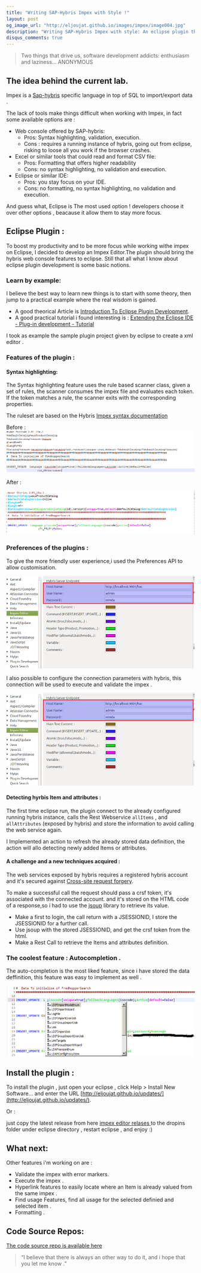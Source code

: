 ```yaml
---
title: "Writing SAP-Hybris Impex with Style !"
layout: post
og_image_url: "http://eljoujat.github.io/images/impex/image004.jpg"
description: "Writing SAP-Hybris Impex with style: An eclipse plugin that will change the way you work with Impex."
disqus_comments: true
---
```



> Two things that drive us, software development addicts: enthusiasm and laziness...
ANONYMOUS


## The idea behind the current lab.


Impex is a [Sap-hybris](http://hybris.com) specific language in top of SQL to import/export data .

The lack of tools make things difficult when working with Impex, in fact some available options are :

- Web console offered by SAP-hybris:
	- Pros: Syntax highlighting, validation, execution.
	- Cons : requires a running instance of hybris, going out from eclipse, risking to loose all you work if the browser crashes.
- Excel or similar tools that could read and format CSV file:
	- Pros: Formatting that offers higher readability
	- Cons: no syntax highlighting, no validation and execution.
- Eclipse or similar IDE:
	- Pros: you stay focus on your IDE.
	- Cons: no formatting, no syntax highlighting, no validation and execution.


And guess what, Eclipse is The most used option ! developers choose it over other options , beacause it allow them to stay more focus.

## Eclipse Plugin :

To boost my productivity and to be more focus while working withe impex on Eclipse, I decided to develop an Impex Editor.The plugin should bring the hybris web console features to eclipse.
Still that all what I know about eclipse plugin development is some basic notions.

### Learn by example:

I believe the best way to learn new things is to start with some theory, then jump to a practical example where the real wisdom is gained.

- A good theorical Article is [Introduction To Eclipse Plugin Development](http://www.eclipsepluginsite.com/).
- A good practical tutorial i found interesting is :  [Extending the Eclipse IDE - Plug-in development - Tutorial](http://www.vogella.com/tutorials/EclipsePlugIn/article.html)

I took as example the sample plugin project given by eclipse to create a xml editor .

### Features of the plugin :

#### Syntax highlighting:

The Syntax highlighting feature uses the rule based scanner class, given a set of rules, the scanner consumes the impex file and evaluates each token. If the token matches a rule, the scanner exits with the corresponding properties.

The ruleset are based on the Hybris [Impex syntax documentation](https://wiki.hybris.com/display/release5/ImpEx+Syntax)


Before :
![Before](/images/impex/avant.png)


After :

![After](/images/impex/after.png)


### Preferences of the plugins :

To give the more friendly user experience,i used the Preferences API to allow customisation.

![Preference Snapshot](/images/impex/perferences_1.png)

I also possible to configure the connection parameters with hybris, this connection will be used to execute and validate the impex .

![Preference Snapshot](/images/impex/perferences_2.png)



#### Detecting hyrbis Item and attributes :

The first time eclipse run, the plugin connect to the already configured running hybris instance, calls the Rest Webservice `allItems` , and `allAttributes` (exposed by hybris) and store the information to avoid calling the web service again.

I Implemented an action to refresh the already stored data definition, the action will allo detecting newly added Items or attributes.

#### A challenge and a new techniques acquired :  

The web services exposed by hybris requires a registered hybris account and it's secured against [Cross-site request forgery](http://en.wikipedia.org/wiki/Cross-site_request_forgery).

To make a successful call the request should pass a crsf token, it's associated with the connected account. and it's stored on the HTML code of a response,so i had to use the [jsoup](http://jsoup.org/) library to retrieve its value. 

- Make a first to login, the call return with a JSESSIONID, I store the JSESSIONID for a further call.
- Use jsoup with the stored JSESSIONID, and get the crsf token from the html.
- Make a Rest Call to retrieve the Items and attributes definition.

### The coolest feature : Autocompletion .
The auto-completion is the most liked feature, since i have stored the data deffinition, this feature was easy to implement as well .

![Preference Snapshot](/images/impex/autosuggest.png)


## Install the plugin :

To install the plugin , just open your eclipse , click Help > Install New Software… and enter the URL [http://eljoujat.github.io/updates/](http://eljoujat.github.io/updates/).

Or :

just copy the latest release  from here [impex editor relases ](https://github.com/eljoujat/eclipseimpexeditor/releases) to the dropins folder under eclipse directory , restart eclipse , and enjoy :)



## What next:

Other features i'm working on are :

- Validate the impex with error markers.
- Execute the impex .
- Hyperlink features to easily locate where an Item is already valued from the same impex .
- Find usage Features, find all usage for the selected definied and selected item .
- Formatting .

## Code Source Repos:

[The code source repo is available here ](https://github.com/eljoujat/eclipseimpexeditor)




> “I believe that there is always an other way to do it, and i hope that you let me know .”
